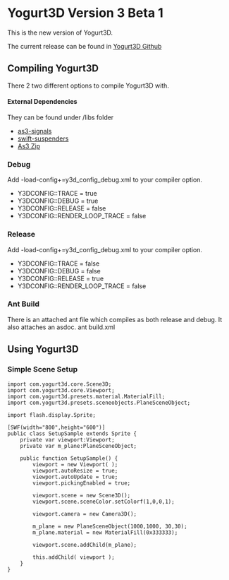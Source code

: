 Yogurt3D Version 3 Beta 1
=============

This is the new version of Yogurt3D. 

The current release can be found in [Yogurt3D Github](http://www.github.com/yogurt3d/Yogurt3D)

## Compiling Yogurt3D
There 2 two different options to compile Yogurt3D with.

#### External Dependencies
They can be found under /libs folder
* [as3-signals](https://github.com/robertpenner/as3-signals)
* [swift-suspenders](https://github.com/tschneidereit/SwiftSuspenders)
* [As3 Zip](http://nochump.com/blog/archives/15)

### Debug
Add -load-config+=y3d_config_debug.xml to your compiler option.
* Y3DCONFIG::TRACE = true
* Y3DCONFIG::DEBUG = true
* Y3DCONFIG::RELEASE = false
* Y3DCONFIG::RENDER_LOOP_TRACE = false

### Release
Add -load-config+=y3d_config_debug.xml to your compiler option.
* Y3DCONFIG::TRACE = false
* Y3DCONFIG::DEBUG = false
* Y3DCONFIG::RELEASE = true
* Y3DCONFIG::RENDER_LOOP_TRACE = false

### Ant Build
There is an attached ant file which compiles as both release and debug. It also attaches an asdoc.
    ant build.xml
    
    
## Using Yogurt3D
### Simple Scene Setup
    import com.yogurt3d.core.Scene3D;
    import com.yogurt3d.core.Viewport;
    import com.yogurt3d.presets.material.MaterialFill;
    import com.yogurt3d.presets.sceneobjects.PlaneSceneObject;
    
    import flash.display.Sprite;
    
    [SWF(width="800",height="600")]
    public class SetupSample extends Sprite {
        private var viewport:Viewport;
        private var m_plane:PlaneSceneObject;
    
        public function SetupSample() {
            viewport = new Viewport( );
            viewport.autoResize = true;
            viewport.autoUpdate = true;
            viewport.pickingEnabled = true;
    
            viewport.scene = new Scene3D();
            viewport.scene.sceneColor.setColorf(1,0,0,1);
            
            viewport.camera = new Camera3D();
            
            m_plane = new PlaneSceneObject(1000,1000, 30,30);
            m_plane.material = new MaterialFill(0x333333);
    
            viewport.scene.addChild(m_plane);
        
            this.addChild( viewport );
        }
    }
